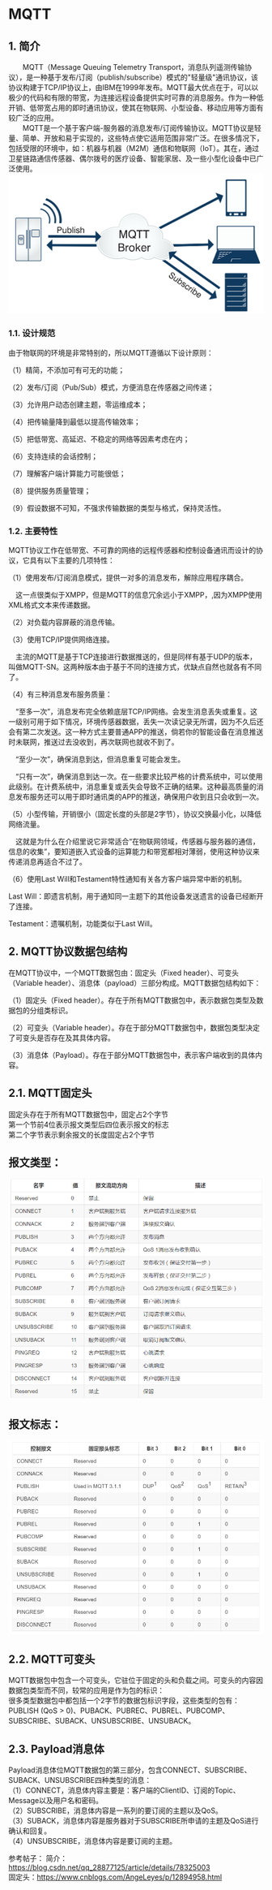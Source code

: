 # MQTT
## 1. 简介
&emsp;&emsp;MQTT（Message Queuing Telemetry Transport，消息队列遥测传输协议），是一种基于发布/订阅（publish/subscribe）模式的"轻量级"通讯协议，该协议构建于TCP/IP协议上，由IBM在1999年发布。MQTT最大优点在于，可以以极少的代码和有限的带宽，为连接远程设备提供实时可靠的消息服务。作为一种低开销、低带宽占用的即时通讯协议，使其在物联网、小型设备、移动应用等方面有较广泛的应用。  
&emsp;&emsp;MQTT是一个基于客户端-服务器的消息发布/订阅传输协议。MQTT协议是轻量、简单、开放和易于实现的，这些特点使它适用范围非常广泛。在很多情况下，包括受限的环境中，如：机器与机器（M2M）通信和物联网（IoT）。其在，通过卫星链路通信传感器、偶尔拨号的医疗设备、智能家居、及一些小型化设备中已广泛使用。  
![](https://github.com/lk6678979/image/blob/master/mtqq-1.jpg)  
### 1.1. 设计规范
由于物联网的环境是非常特别的，所以MQTT遵循以下设计原则：  

（1）精简，不添加可有可无的功能；  

（2）发布/订阅（Pub/Sub）模式，方便消息在传感器之间传递；  

（3）允许用户动态创建主题，零运维成本；  

（4）把传输量降到最低以提高传输效率；  

（5）把低带宽、高延迟、不稳定的网络等因素考虑在内；  

（6）支持连续的会话控制；  

（7）理解客户端计算能力可能很低；  

（8）提供服务质量管理；  
 
（9）假设数据不可知，不强求传输数据的类型与格式，保持灵活性。
### 1.2. 主要特性
MQTT协议工作在低带宽、不可靠的网络的远程传感器和控制设备通讯而设计的协议，它具有以下主要的几项特性：  

（1）使用发布/订阅消息模式，提供一对多的消息发布，解除应用程序耦合。  

 这一点很类似于XMPP，但是MQTT的信息冗余远小于XMPP，,因为XMPP使用XML格式文本来传递数据。  

（2）对负载内容屏蔽的消息传输。  

（3）使用TCP/IP提供网络连接。  

 主流的MQTT是基于TCP连接进行数据推送的，但是同样有基于UDP的版本，叫做MQTT-SN。这两种版本由于基于不同的连接方式，优缺点自然也就各有不同了。  

（4）有三种消息发布服务质量：  

 “至多一次”，消息发布完全依赖底层TCP/IP网络。会发生消息丢失或重复。这一级别可用于如下情况，环境传感器数据，丢失一次读记录无所谓，因为不久后还会有第二次发送。这一种方式主要普通APP的推送，倘若你的智能设备在消息推送时未联网，推送过去没收到，再次联网也就收不到了。  

 “至少一次”，确保消息到达，但消息重复可能会发生。  

 “只有一次”，确保消息到达一次。在一些要求比较严格的计费系统中，可以使用此级别。在计费系统中，消息重复或丢失会导致不正确的结果。这种最高质量的消息发布服务还可以用于即时通讯类的APP的推送，确保用户收到且只会收到一次。  

（5）小型传输，开销很小（固定长度的头部是2字节），协议交换最小化，以降低网络流量。

 这就是为什么在介绍里说它非常适合“在物联网领域，传感器与服务器的通信，信息的收集”，要知道嵌入式设备的运算能力和带宽都相对薄弱，使用这种协议来传递消息再适合不过了。

（6）使用Last Will和Testament特性通知有关各方客户端异常中断的机制。

Last Will：即遗言机制，用于通知同一主题下的其他设备发送遗言的设备已经断开了连接。

Testament：遗嘱机制，功能类似于Last Will。

## 2. MQTT协议数据包结构
在MQTT协议中，一个MQTT数据包由：固定头（Fixed header）、可变头（Variable header）、消息体（payload）三部分构成。MQTT数据包结构如下：  

（1）固定头（Fixed header）。存在于所有MQTT数据包中，表示数据包类型及数据包的分组类标识。  

（2）可变头（Variable header）。存在于部分MQTT数据包中，数据包类型决定了可变头是否存在及其具体内容。  

（3）消息体（Payload）。存在于部分MQTT数据包中，表示客户端收到的具体内容。  
## 2.1. MQTT固定头
固定头存在于所有MQTT数据包中，固定占2个字节  
第一个节前4位表示报文类型后四位表示报文的标志  
第二个字节表示剩余报文的长度固定占2个字节  
## 报文类型：
![](https://github.com/lk6678979/image/blob/master/mtqq-2.jpg)  
 ## 报文标志：
 ![](https://github.com/lk6678979/image/blob/master/mtqq-3.jpg)  
## 2.2. MQTT可变头
MQTT数据包中包含一个可变头，它驻位于固定的头和负载之间。可变头的内容因数据包类型而不同，较常的应用是作为包的标识：  
很多类型数据包中都包括一个2字节的数据包标识字段，这些类型的包有：PUBLISH (QoS > 0)、PUBACK、PUBREC、PUBREL、PUBCOMP、SUBSCRIBE、SUBACK、UNSUBSCRIBE、UNSUBACK。  
## 2.3. Payload消息体
Payload消息体位MQTT数据包的第三部分，包含CONNECT、SUBSCRIBE、SUBACK、UNSUBSCRIBE四种类型的消息：  
（1）CONNECT，消息体内容主要是：客户端的ClientID、订阅的Topic、Message以及用户名和密码。  
（2）SUBSCRIBE，消息体内容是一系列的要订阅的主题以及QoS。  
（3）SUBACK，消息体内容是服务器对于SUBSCRIBE所申请的主题及QoS进行确认和回复。  
（4）UNSUBSCRIBE，消息体内容是要订阅的主题。  


参考帖子：
简介：https://blog.csdn.net/qq_28877125/article/details/78325003  
固定头：https://www.cnblogs.com/AngeLeyes/p/12894958.html
